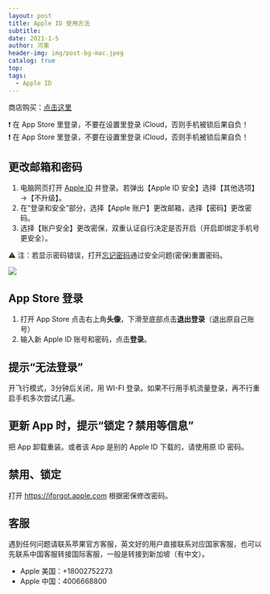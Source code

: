 ```yaml
---
layout: post
title: Apple ID 使用方法
subtitle: 
date: 2021-1-5
author: 河東
header-img: img/post-bg-mac.jpeg
catalog: true
top: 
tags:
  - Apple ID
---
```


商店购买：[点击这里](https://t.me/GVStore)

❗️ 在 App Store 里登录，不要在设置里登录 iCloud，否则手机被锁后果自负！\
❗️ 在 App Store 里登录，不要在设置里登录 iCloud，否则手机被锁后果自负！

## 更改邮箱和密码
1. 电脑网页打开 [Apple ID](https://appleid.apple.com/) 并登录。若弹出【Apple ID 安全】选择【其他选项】→【不升级】。
2. 在“登录和安全”部分，选择【Apple 账户】更改邮箱，选择【密码】更改密码。
3. 选择【账户安全】更改密保，双重认证自行决定是否开启（开启即绑定手机号更安全）。

⚠️ 注：若显示密码错误，打开[忘记密码](https://iforgot.apple.com/)通过安全问题(密保)重置密码。

![](https://i.imgur.com/knuXDH2.png)

## App Store 登录
1. 打开 App Store 点击右上角**头像**，下滑至底部点击**退出登录**（退出原自己账号）
2. 输入新 Apple ID 账号和密码，点击**登录**。

## 提示“无法登录”
开飞行模式，3分钟后关闭，用 WI-FI 登录。如果不行用手机流量登录，再不行重启手机多次尝试几遍。

## 更新 App 时，提示“锁定？禁用等信息”
把 App 卸载重装。或者该 App 是别的 Apple ID 下载的，请使用原 ID 密码。

## 禁用、锁定
打开 <https://iforgot.apple.com> 根据密保修改密码。

## 客服
遇到任何问题请联系苹果官方客服，英文好的用户直接联系对应国家客服，也可以先联系中国客服转接国际客服，一般是转接到新加坡（有中文）。
- Apple 美国：+18002752273
- Apple 中国：4006668800
